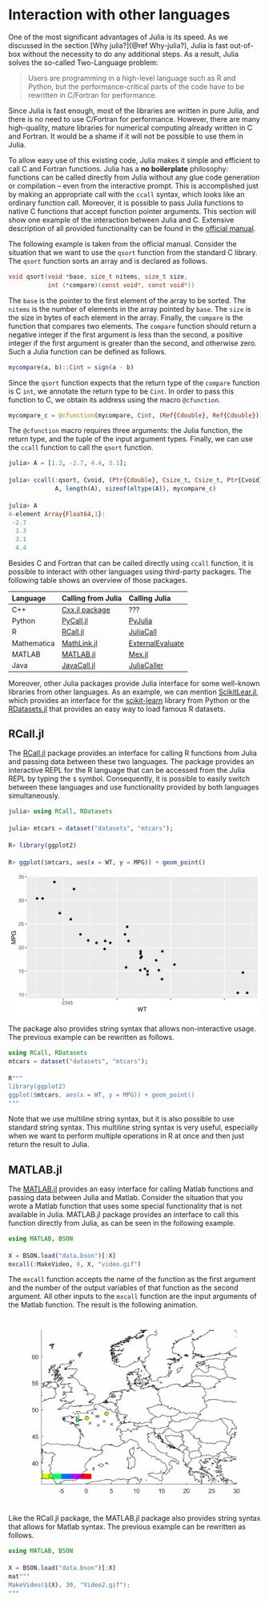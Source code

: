 # Interaction with other languages

One of the most significant advantages of Julia is its speed. As we discussed in  the section [Why julia?](@ref Why-julia?), Julia is fast out-of-box without the necessity to do any additional steps. As a result, Julia solves the so-called Two-Language problem:

> Users are programming in a high-level language such as R and Python, but the performance-critical parts of the code have to be rewritten in C/Fortran for performance.

Since Julia is fast enough, most of the libraries are written in pure Julia, and there is no need to use C/Fortran for performance. However, there are many high-quality, mature libraries for numerical computing already written in C and Fortran. It would be a shame if it will not be possible to use them in Julia.

To allow easy use of this existing code, Julia makes it simple and efficient to call C and Fortran functions. Julia has a **no boilerplate** philosophy: functions can be called directly from Julia without any glue code generation or compilation – even from the interactive prompt. This is accomplished just by making an appropriate call with the `ccall` syntax, which looks like an ordinary function call. Moreover, it is possible to pass Julia functions to native C functions that accept function pointer arguments. This section will show one example of the interaction between Julia and C. Extensive description of all provided functionality can be found in the [official manual](https://docs.julialang.org/en/v1/manual/calling-c-and-fortran-code/).

The following example is taken from the official manual. Consider the situation that we want to use the `qsort` function from the standard C library. The `qsort` function sorts an array and is declared as follows.

```c
void qsort(void *base, size_t nitems, size_t size,
           int (*compare)(const void*, const void*))
```

The `base` is the pointer to the first element of the array to be sorted. The `nitems` is the number of elements in the array pointed by `base`.  The `size` is the size in bytes of each element in the array. Finally, the `compare` is the function that compares two elements. The `compare` function should return a negative integer if the first argument is less than the second, a positive integer if the first argument is greater than the second, and otherwise zero. Such a Julia function can be defined as follows.

```julia
mycompare(a, b)::Cint = sign(a - b)
```

Since the `qsort` function expects that the return type of the `compare` function is C `int`, we annotate the return type to be `Cint`. In order to pass this function to C, we obtain its address using the macro `@cfunction`.

```julia
mycompare_c = @cfunction(mycompare, Cint, (Ref{Cdouble}, Ref{Cdouble}))
```

The `@cfunction` macro requires three arguments: the Julia function, the return type, and the tuple of the input argument types. Finally, we can use the `ccall` function to call the `qsort` function.

```julia
julia> A = [1.3, -2.7, 4.4, 3.1];

julia> ccall(:qsort, Cvoid, (Ptr{Cdouble}, Csize_t, Csize_t, Ptr{Cvoid}),
             A, length(A), sizeof(eltype(A)), mycompare_c)

julia> A
4-element Array{Float64,1}:
 -2.7
  1.3
  3.1
  4.4
```

Besides C and Fortran that can be called directly using `ccall` function, it is possible to interact with other languages using third-party packages. The following table shows an overview of those packages.

| Language    | Calling from Julia                                         | Calling Julia                                                                       |
| :---        | :---                                                       | :---                                                                                |
| C++         | [Cxx.jl package](https://github.com/JuliaInterop/Cxx.jl)   | ???                                                                                 |
| Python      | [PyCall.jl](https://github.com/JuliaPy/PyCall.jl)          | [PyJulia](https://github.com/JuliaPy/pyjulia)                                       |
| R           | [RCall.jl](https://github.com/JuliaInterop/RCall.jl)       | [JuliaCall](https://github.com/Non-Contradiction/JuliaCall)                         |
| Mathematica | [MathLink.jl](https://github.com/JuliaInterop/MathLink.jl) | [ExternalEvaluate](https://reference.wolfram.com/language/ref/ExternalEvaluate.html)|
| MATLAB      | [MATLAB.jl](https://github.com/JuliaInterop/MATLAB.jl)     | [Mex.jl](https://github.com/jebej/Mex.jl/)                                          |
| Java        | [JavaCall.jl](https://github.com/JuliaInterop/JavaCall.jl) | [JuliaCaller](https://github.com/jbytecode/juliacaller)                             |

Moreover, other Julia packages provide Julia interface for some well-known libraries from other languages. As an example, we can mention [ScikitLear.jl](https://github.com/cstjean/ScikitLearn.jl), which provides an interface for the [scikit-learn](https://scikit-learn.org/stable/) library from Python or the [RDatasets.jl](https://github.com/JuliaStats/RDatasets.jls) that provides an easy way to load famous R datasets.

## RCall.jl

The [RCall.jl](https://github.com/JuliaInterop/RCall.jl) package provides an interface for calling R functions from Julia and passing data between these two languages. The package provides an interactive REPL for the R language that can be accessed from the Julia REPL by typing the `$` symbol. Consequently, it is possible to easily switch between these languages and use functionality provided by both languages simultaneously.

```julia
julia> using RCall, RDatasets

julia> mtcars = dataset("datasets", "mtcars");

R> library(ggplot2)

R> ggplot($mtcars, aes(x = WT, y = MPG)) + geom_point()
```

![](ggplot.svg)

The package also provides string syntax that allows non-interactive usage. The previous example can be rewritten as follows.

```julia
using RCall, RDatasets
mtcars = dataset("datasets", "mtcars");

R"""
library(ggplot2)
ggplot($mtcars, aes(x = WT, y = MPG)) + geom_point()
"""
```

Note that we use multiline string syntax, but it is also possible to use standard string syntax. This multiline string syntax is very useful, especially when we want to perform multiple operations in R at once and then just return the result to Julia.

## MATLAB.jl

The [MATLAB.jl](https://github.com/JuliaInterop/MATLAB.jl) provides an easy interface for calling Matlab functions and passing data between Julia and Matlab. Consider the situation that you wrote a Matlab function that uses some special functionality that is not available in Julia. MATLAB.jl package provides an interface to call this function directly from Julia, as can be seen in the following example.

```julia
using MATLAB, BSON

X = BSON.load("data.bson")[:X]
mxcall(:MakeVideo, 0, X, "video.gif")
```

The `mxcall` function accepts the name of the function as the first argument and the number of the output variables of that function as the second argument. All other inputs to the `mxcall` function are the input arguments of the Matlab function. The result is the following animation.

![](../data/Video.gif)

Like the RCall.jl package, the MATLAB.jl package also provides string syntax that allows for Matlab syntax. The previous example can be rewritten as follows.

```julia
using MATLAB, BSON

X = BSON.load("data.bson")[:X]
mat"""
MakeVideo($(X), 30, "Video2.gif");
"""
```

